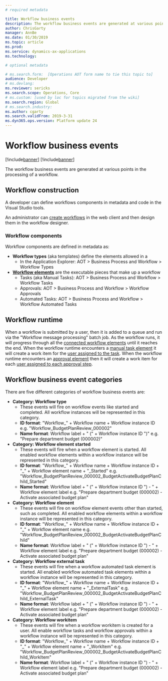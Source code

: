 ```yaml
---
# required metadata

title: Workflow business events
description: The workflow business events are generated at various points in the processing of a workflow.
author: ChrisGarty
manager: AnnBe
ms.date: 01/30/2019
ms.topic: article
ms.prod: 
ms.service: dynamics-ax-applications
ms.technology: 

# optional metadata

# ms.search.form:  [Operations AOT form name to tie this topic to]
audience: Developer
# ms.devlang: 
ms.reviewer: sericks
ms.search.scope: Operations, Core
# ms.custom: [used by loc for topics migrated from the wiki]
ms.search.region: Global 
# ms.search.industry: 
ms.author: cgarty
ms.search.validFrom: 2019-3-31
ms.dyn365.ops.version: Platform update 24
---
```


# Workflow business events
[!include[banner](../includes/banner.md)]
[!include[banner](../includes/preview-banner.md)]

The workflow business events are generated at various points in the processing of a workflow.   

## Workflow construction

A developer can define workflows components in metadata and code in the Visual Studio tools.

An administrator can [create workflows](../../fin-and-ops/organization-administration/create-workflow.md) in the web client and then design them in the workflow designer.

### Workflow components
Workflow components are defined in metadata as:
- **Workflow types** (aka templates) define the elements allowed in a 
     - In the Application Explorer: AOT > Business Process and Workflow > Workflow Types 
- **[Workflow elements](../../fin-and-ops/organization-administration/workflow-elements.md)** are the executable pieces that make up a workflow
     - Tasks (aka Manual Tasks): AOT > Business Process and Workflow > Workflow Tasks
     - Approvals: AOT > Business Process and Workflow > Workflow Approvals
     - Automated Tasks: AOT > Business Process and Workflow > Workflow Automated Tasks

## Workflow runtime
When a workflow is submitted by a user, then it is added to a queue and run via the "Workflow message processing" batch job. As the workflow runs, it will progress through all the [connected workflow elements](../../fin-and-ops/organization-administration/create-workflow#connect-the-elements.md) until it reaches the end. When the workflow runtime encounters a [manual task element](../../fin-and-ops/organization-administration/workflow-elements.md#manual-task) it will create a work item for the [user assigned to the task](../../fin-and-ops/organization-administration/configure-manual-task-workflow.md#assign-the-task). When the workflow runtime encounters an [approval element](../../fin-and-ops/organization-administration/workflow-elements.md#approval-processes) then it will create a work item for each [user assigned to each approval step](../../fin-and-ops/organization-administration/configure-approval-step-workflow.md#assign-the-approval-step).

## Workflow business event categories

There are five different categories of workflow business events are: 
- **Category: Workflow type** 
     - These events will fire on workflow events like started and completed. All workflow instances will be represented in this category.
     - **ID format**: "Workflow_" + Workflow name + Workflow instance ID e.g. "Workflow_BudgetPlanReview_000002"
     - **Name format**: Workflow label + " (" + Workflow instance ID ")" e.g. "Prepare department budget (000002)"
- **Category: Workflow element started**
     - These events will fire when a workflow element is started. All enabled workflow elements within a workflow instance will be represented in this category. 
     - **ID format**: "Workflow_" + Workflow name + Workflow instance ID + "_" + Workflow element name + "_Started" e.g. "Workflow_BudgetPlanReview_000002_BudgetActivateBudgetPlanChild_Started"
     - **Name format**: Workflow label + " (" + Workflow instance ID ") - " + Workflow element label e.g. "Prepare department budget (000002) - Activate associated budget plan"
- **Category: Workflow element**
     - These events will fire on workflow element events other than started, such as completed. All enabled workflow elements within a workflow instance will be represented in this category. 
     - **ID format**: "Workflow_" + Workflow name + Workflow instance ID + "_" + Workflow element name e.g. "Workflow_BudgetPlanReview_000002_BudgetActivateBudgetPlanChild"
     - **Name format**: Workflow label + " (" + Workflow instance ID ") - " + Workflow element label e.g. "Prepare department budget (000002) - Activate associated budget plan"
- **Category: Workflow external task** 
     - These events will fire when a workflow automated task element is started. All enabled workflow automated task elements within a workflow instance will be represented in this category. 
     - **ID format**: "Workflow_" + Workflow name + Workflow instance ID + "_" + Workflow element name + "_ExternalTask" e.g. "Workflow_BudgetPlanReview_000002_BudgetActivateBudgetPlanChild_ExternalTask"
     - **Name format**: Workflow label + " (" + Workflow instance ID ") - " + Workflow element label e.g. "Prepare department budget (000002) - Activate associated budget plan"
- **Category: Workflow workitem**
     - These events will fire when a workflow workitem is created for a user. All enable workflow tasks and workflow approvals within a workflow instance will be represented in this category. 
     - **ID format**: "Workflow_" + Workflow name + Workflow instance ID + "_" + Workflow element name + "_WorkItem" e.g. "Workflow_BudgetPlanReview_000002_BudgetActivateBudgetPlanChild_WorkItem"
     - **Name format**: Workflow label + " (" + Workflow instance ID ") - " + Workflow element label e.g. "Prepare department budget (000002) - Activate associated budget plan"
